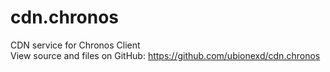 # cdn.chronos
CDN service for Chronos Client  
View source and files on GitHub: https://github.com/ubionexd/cdn.chronos
